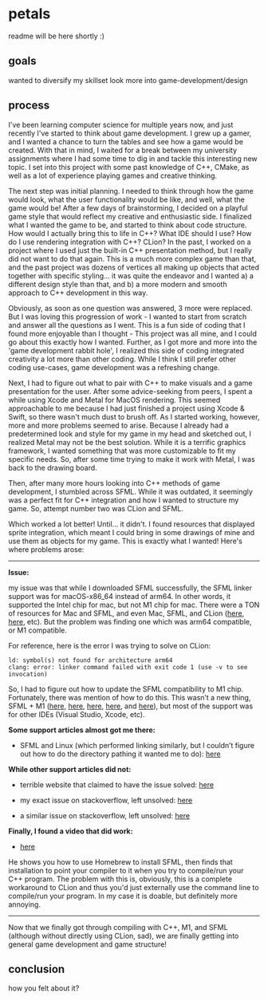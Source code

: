 # petals
readme will be here shortly :)

## goals
wanted to diversify my skillset
look more into game-development/design

## process
I've been learning computer science for multiple years now, and just recently I've started to think about game development. I grew up a gamer, and I wanted a chance to turn the tables and see how a game would be created. With that in mind, I waited for a break between my university assignments where I had some time to dig in and tackle this interesting new topic. I set into this project with some past knowledge of C++, CMake, as well as a lot of experience playing games and creative thinking. 

The next step was initial planning. I needed to think through how the game would look, what the user functionality would be like, and well, what the game would be! After a few days of brainstorming, I decided on a playful game style that would reflect my creative and enthusiastic side. I finalized what I wanted the game to be, and started to think about code structure. How would I actually bring this to life in C++? What IDE should I use? How do I use rendering integration with C++? CLion? In the past, I worked on a project where I used just the built-in C++ presentation method, but I really did not want to do that again. This is a much more complex game than that, and the past project was dozens of vertices all making up objects that acted together with specific styling... it was quite the endeavor and I wanted a) a different design style than that, and b) a more modern and smooth approach to C++ development in this way.

Obviously, as soon as one question was answered, 3 more were replaced. But I was loving this progression of work - I wanted to start from scratch and answer all the questions as I went. This is a fun side of coding that I found more enjoyable than I thought - This project was all mine, and I could go about this exactly how I wanted. Further, as I got more and more into the 'game development rabbit hole', I realized this side of coding integrated creativity a lot more than other coding. While I think I still prefer other coding use-cases, game development was a refreshing change. 

Next, I had to figure out what to pair with C++ to make visuals and a game presentation for the user. After some advice-seeking from peers, I spent a while using Xcode and Metal for MacOS rendering. This seemed approachable to me because I had just finished a project using Xcode & Swift, so there wasn't much dust to brush off. As I started working, however, more and more problems seemed to arise. Because I already had a predetermined look and style for my game in my head and sketched out, I realized Metal may not be the best solution. While it is a terrific graphics framework, I wanted something that was more customizable to fit my specific needs. So, after some time trying to make it work with Metal, I was back to the drawing board. 

Then, after many more hours looking into C++ methods of game development, I stumbled across SFML. While it was outdated, it seemingly was a perfect fit for C++ integration and how I wanted to structure my game. So, attempt number two was CLion and SFML.

Which worked a lot better! Until... it didn't.
I found resources that displayed sprite integration, which meant I could bring in some drawings of mine and use them as objects for my game. This is exactly what I wanted! Here's where problems arose:

---
**Issue:**

  my issue was that while I downloaded SFML successfully, the SFML linker support was for macOS-x86_64 instead of arm64. In other words, it supported the Intel chip for mac, but not M1 chip for mac. There were a TON of resources for Mac and SFML, and even Mac, SFML, and CLion ([here](https://remy-villulles.medium.com/compile-and-install-sfml-2-5-1-on-macos-with-clion-and-cmake-b4e52199db1c), [here](https://giovanni.codes/sfml-2-5-1-setup-on-macos-with-clion/), etc). But the problem was finding one which was arm64 compatible, or M1 compatible.

For reference, here is the error I was trying to solve on CLion: 
```
ld: symbol(s) not found for architecture arm64
clang: error: linker command failed with exit code 1 (use -v to see invocation)
```

  So, I had to figure out how to update the SFML compatibility to M1 chip. Fortunately, there was mention of how to do this. This wasn’t a new thing, SFML   + M1 ([here](https://en.sfml-dev.org/forums/index.php?topic=27867.0), [here](https://en.sfml-dev.org/forums/index.php?topic=27893.0), [here](https://www.reddit.com/r/sfml/comments/wg8upl/does_sfml_work_on_m1_mac_how_should_i_go_about/), [here](https://www.sfml-dev.org/tutorials/2.5/start-osx.php), and [here](https://www.youtube.com/watch?v=kusRtYC-wj4)), but most of the support was for other IDEs (Visual Studio, Xcode, etc). 

  **Some support articles almost got me there:**

  - SFML and Linux (which performed linking similarly, but I couldn’t figure out how to do the directory pathing it wanted me to do): [here](https://www.sfml-dev.org/tutorials/2.5/start-linux.php)

  **While other support articles did not:**

  - terrible website that claimed to have the issue solved: [here](https://www.appsloveworld.com/cplus/100/1151/undefined-symbols-for-architecture-arm64-m1-mac)

  - my exact issue on stackoverflow, left unsolved: [here](https://stackoverflow.com/questions/72837742/how-to-correctly-link-sfml-3-0-0-for-m1-mac-and-clion-via-cmake)

  - a similar issue on stackoverflow, left unsolved: [here](https://stackoverflow.com/questions/74563403/sfml-not-connecting-to-clion)

  **Finally, I found a video that did work:**

  - [here](https://www.youtube.com/watch?v=zjv4aGzFous)

  He shows you how to use Homebrew to install SFML, then finds that installation to point your compiler to it when you try to compile/run your C++ program.
  The problem with this is, obviously, this is a complete workaround to CLion and thus you'd just externally use the command line to compile/run your         program. In my case it is doable, but definitely more annoying. 
  
---

Now that we finally got through compiling with C++, M1, and SFML (although without directly using CLion, sad), we are finally getting into general game development and game structure!




## conclusion
how you felt about it?
